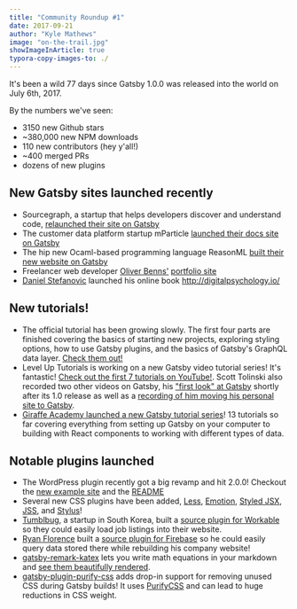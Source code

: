 ```yaml
---
title: "Community Roundup #1"
date: 2017-09-21
author: "Kyle Mathews"
image: "on-the-trail.jpg"
showImageInArticle: true
typora-copy-images-to: ./
---
```


It's been a wild 77 days since Gatsby 1.0.0 was released into the world on July 6th, 2017.

By the numbers we've seen:

* 3150 new Github stars
* ~380,000 new NPM downloads
* 110 new contributors (hey y'all!)
* ~400 merged PRs
* dozens of new plugins

## New Gatsby sites launched recently

* Sourcegraph, a startup that helps developers discover and understand code, [relaunched their site on Gatsby](https://about.sourcegraph.com/)
* The customer data platform startup mParticle [launched their docs site on Gatsby](https://docs.mparticle.com/)
* The hip new Ocaml-based programming language ReasonML [built their new website on Gatsby](https://reasonml.github.io/)
* Freelancer web developer [Oliver Benns'](https://twitter.com/oliverbenns/) [portfolio site](https://oliverbenns.com/)
* [Daniel Stefanovic](https://twitter.com/danistefanovic) launched his online book http://digitalpsychology.io/

## New tutorials! 

* The official tutorial has been growing slowly. The first four parts are finished covering the basics of starting new projects, exploring styling options, how to use Gatsby plugins, and the basics of Gatsby's GraphQL data layer. [Check them out!](/tutorial/)
* Level Up Tutorials is working on a new Gatsby video tutorial series! It's fantastic! [Check out the first 7 tutorials on YouTube!](https://www.youtube.com/watch?v=b2H7fWhQcdE&list=PLLnpHn493BHHfoINKLELxDch3uJlSapxg). Scott Tolinski also recorded two other videos on Gatsby, his ["first look" at Gatsby](https://www.youtube.com/watch?v=CSemYFzHAtU) shortly after its 1.0 release as well as a [recording of him moving his personal site to Gatsby](https://www.youtube.com/watch?v=xqaThBnesfY).
* [Giraffe Academy launched a new Gatsby tutorial series](https://www.youtube.com/playlist?list=PLLAZ4kZ9dFpMXuwazIt4mWtTuqOHdjRlk)! 13 tutorials so far covering everything from setting up Gatsby on your computer to building with React components to working with different types of data.

## Notable plugins launched

* The WordPress plugin recently got a big revamp and hit 2.0.0! Checkout the [new example site](https://using-wordpress.gatsbyjs.org/) and the [README](https://github.com/gatsbyjs/gatsby/tree/master/packages/gatsby-source-wordpress)
* Several new CSS plugins have been added, [Less](https://github.com/gatsbyjs/gatsby/tree/master/packages/gatsby-plugin-less), [Emotion](https://github.com/gatsbyjs/gatsby/tree/master/packages/gatsby-plugin-emotion), [Styled JSX](https://github.com/gatsbyjs/gatsby/tree/master/packages/gatsby-plugin-styled-jsx), [JSS](https://github.com/gatsbyjs/gatsby/tree/master/packages/gatsby-plugin-jss), and [Stylus](https://github.com/gatsbyjs/gatsby/tree/master/packages/gatsby-plugin-stylus)!
* [Tumblbug](https://www.tumblbug.com/), a startup in South Korea, built a [source plugin for Workable](https://github.com/tumblbug/gatsby-source-workable) so they could easily load job listings into their website.
* [Ryan Florence](https://twitter.com/ryanflorence) built a [source plugin for Firebase](https://github.com/ReactTraining/gatsby-source-firebase) so he could easily query data stored there while rebuilding his company website!
* [gatsby-remark-katex](https://github.com/gatsbyjs/gatsby/tree/master/packages/gatsby-remark-katex) lets you write math equations in your markdown and [see them beautifully rendered](https://using-remark.gatsbyjs.org/katex/).
* [gatsby-plugin-purify-css](https://github.com/rongierlach/gatsby-plugin-purify-css) adds drop-in support for removing unused CSS during Gatsby builds! It uses [PurifyCSS](https://github.com/purifycss/purifycss) and can lead to huge reductions in CSS weight.
